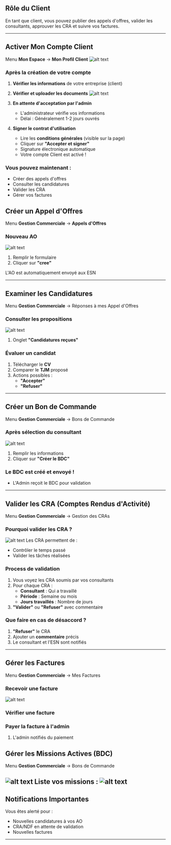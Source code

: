 
## Rôle du Client

En tant que client, vous pouvez publier des appels d'offres, valider les consultants, approuver les CRA et suivre vos factures.

---

## Activer Mon Compte Client
Menu **Mon Espace** → **Mon Profil Client**
![alt text](image-2.png)
### Après la création de votre compte

1. **Vérifier les informations** de votre entreprise (client)
2. **Vérifier et uploader les documents** 
![alt text](image-3.png)

3. **En attente d'acceptation par l'admin** 
   - L'administrateur vérifie vos informations
   - Délai : Généralement 1-2 jours ouvrés

4. **Signer le contrat d'utilisation** 
   - Lire les **conditions générales** (visible sur la page)
   - Cliquer sur **"Accepter et signer"**
   - Signature électronique automatique
   - Votre compte Client est activé !

### Vous pouvez maintenant :
- Créer des appels d'offres
- Consulter les candidatures
- Valider les CRA
- Gérer vos factures


## Créer un Appel d'Offres
Menu **Gestion Commerciale** → **Appels d'Offres**
### Nouveau AO
![alt text](image-4.png)
1. Remplir le formulaire 
2. Cliquer sur **"cree"**

L'AO est automatiquement envoyé aux ESN 

---

## Examiner les Candidatures
Menu **Gestion Commerciale** → Réponses à mes Appel d'Offres
### Consulter les propositions
![alt text](image-5.png)
1. Onglet **"Candidatures reçues"**

### Évaluer un candidat
1. Télécharger le **CV**
2. Comparer le **TJM** proposé
3. Actions possibles :
   - **"Accepter"** 
   - **"Refuser"** 

---

## Créer un Bon de Commande
Menu **Gestion Commerciale** → Bons de Commande
### Après sélection du consultant
![alt text](image-6.png)
1. Remplir les informations 
2. Cliquer sur **"Créer le BDC"**

### Le BDC est créé et envoyé ! 
- L'Admin reçoit le BDC pour validation 

---

## Valider les CRA (Comptes Rendus d'Activité)
Menu **Gestion Commerciale** → Gestion des CRAs
### Pourquoi valider les CRA ?
![alt text](image-7.png)
Les CRA permettent de :
- Contrôler le temps passé
- Valider les tâches réalisées

### Process de validation
1. Vous voyez les CRA soumis par vos consultants
2. Pour chaque CRA :
   - **Consultant** : Qui a travaillé
   - **Période** : Semaine ou mois
   - **Jours travaillés** : Nombre de jours
3. **"Valider"** ou **"Refuser"** avec commentaire


### Que faire en cas de désaccord ?
1. **"Refuser"** le CRA
2. Ajouter un **commentaire** précis
3. Le consultant et l'ESN sont notifiés

---

##  Gérer les Factures
Menu **Gestion Commerciale** → Mes Factures
### Recevoir une facture
![alt text](image-40.png)

### Vérifier une facture

### Payer la facture à l'admin 
1. L'admin notifiés du paiement


##  Gérer les Missions Actives (BDC)
Menu **Gestion Commerciale** → Bons de Commande

![alt text](image-42.png)
Liste vos missions :
![alt text](image-43.png)
---


## Notifications Importantes

Vous êtes alerté pour :
- Nouvelles candidatures à vos AO
- CRA/NDF en attente de validation
- Nouvelles factures

---

